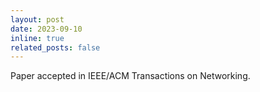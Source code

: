 ```yaml
---
layout: post
date: 2023-09-10
inline: true
related_posts: false
---
```


Paper accepted in IEEE/ACM Transactions on Networking.
